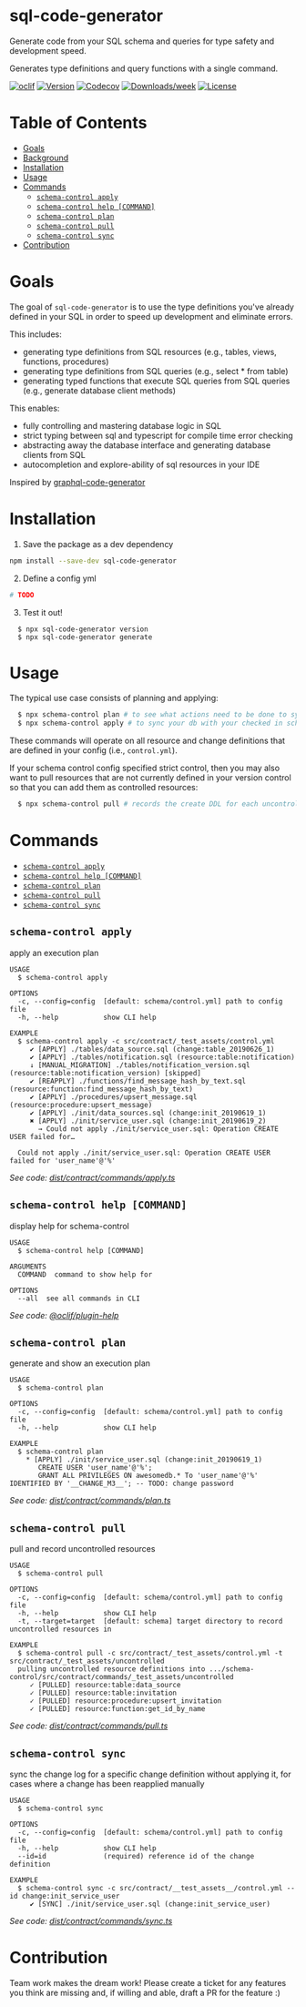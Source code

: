 sql-code-generator
==============

Generate code from your SQL schema and queries for type safety and development speed.

Generates type definitions and query functions with a single command.

[![oclif](https://img.shields.io/badge/cli-oclif-brightgreen.svg)](https://oclif.io)
[![Version](https://img.shields.io/npm/v/sql-code-generator.svg)](https://npmjs.org/package/sql-code-generator)
[![Codecov](https://codecov.io/gh/uladkasach/sql-code-generator/branch/master/graph/badge.svg)](https://codecov.io/gh/uladkasach/sql-code-generator)
[![Downloads/week](https://img.shields.io/npm/dw/sql-code-generator.svg)](https://npmjs.org/package/sql-code-generator)
[![License](https://img.shields.io/npm/l/sql-code-generator.svg)](https://github.com/uladkasach/sql-code-generator/blob/master/package.json)

# Table of Contents
<!-- toc -->
- [Goals](#goals)
- [Background](#background)
- [Installation](#installation)
- [Usage](#usage)
- [Commands](#commands)
  - [`schema-control apply`](#schema-control-apply)
  - [`schema-control help [COMMAND]`](#schema-control-help-command)
  - [`schema-control plan`](#schema-control-plan)
  - [`schema-control pull`](#schema-control-pull)
  - [`schema-control sync`](#schema-control-sync)
- [Contribution](#contribution)
<!-- tocstop -->

# Goals

The goal of `sql-code-generator` is to use the type definitions you've already defined in your SQL in order to speed up development and eliminate errors.

This includes:
- generating type definitions from SQL resources (e.g., tables, views, functions, procedures)
- generating type definitions from SQL queries (e.g., select * from table)
- generating typed functions that execute SQL queries from SQL queries (e.g., generate database client methods)

This enables:
- fully controlling and mastering database logic in SQL
- strict typing between sql and typescript for compile time error checking
- abstracting away the database interface and generating database clients from SQL
- autocompletion and explore-ability of sql resources in your IDE

Inspired by [graphql-code-generator](https://graphql-code-generator.com/)

# Installation

1. Save the package as a dev dependency
  ```sh
  npm install --save-dev sql-code-generator
  ```

2. Define a config yml
  ```yml
 # TODO
  ```

3. Test it out!
```
  $ npx sql-code-generator version
  $ npx sql-code-generator generate
```

# Usage

The typical use case consists of planning and applying:
```sh
  $ npx schema-control plan # to see what actions need to be done to sync your db
  $ npx schema-control apply # to sync your db with your checked in schema
```

These commands will operate on all resource and change definitions that are defined in your config (i.e., `control.yml`).

If your schema control config specified strict control, then you may also want to pull resources that are not currently defined in your version control so that you can add them as controlled resources:
```sh
  $ npx schema-control pull # records the create DDL for each uncontrolled resource
```

# Commands
<!-- commands -->
* [`schema-control apply`](#schema-control-apply)
* [`schema-control help [COMMAND]`](#schema-control-help-command)
* [`schema-control plan`](#schema-control-plan)
* [`schema-control pull`](#schema-control-pull)
* [`schema-control sync`](#schema-control-sync)

## `schema-control apply`

apply an execution plan

```
USAGE
  $ schema-control apply

OPTIONS
  -c, --config=config  [default: schema/control.yml] path to config file
  -h, --help           show CLI help

EXAMPLE
  $ schema-control apply -c src/contract/_test_assets/control.yml
     ✔ [APPLY] ./tables/data_source.sql (change:table_20190626_1)
     ✔ [APPLY] ./tables/notification.sql (resource:table:notification)
     ↓ [MANUAL_MIGRATION] ./tables/notification_version.sql (resource:table:notification_version) [skipped]
     ✔ [REAPPLY] ./functions/find_message_hash_by_text.sql (resource:function:find_message_hash_by_text)
     ✔ [APPLY] ./procedures/upsert_message.sql (resource:procedure:upsert_message)
     ✔ [APPLY] ./init/data_sources.sql (change:init_20190619_1)
     ✖ [APPLY] ./init/service_user.sql (change:init_20190619_2)
       → Could not apply ./init/service_user.sql: Operation CREATE USER failed for…

  Could not apply ./init/service_user.sql: Operation CREATE USER failed for 'user_name'@'%'
```

_See code: [dist/contract/commands/apply.ts](https://github.com/uladkasach/schema-control/blob/v1.1.0/dist/contract/commands/apply.ts)_

## `schema-control help [COMMAND]`

display help for schema-control

```
USAGE
  $ schema-control help [COMMAND]

ARGUMENTS
  COMMAND  command to show help for

OPTIONS
  --all  see all commands in CLI
```

_See code: [@oclif/plugin-help](https://github.com/oclif/plugin-help/blob/v2.2.0/src/commands/help.ts)_

## `schema-control plan`

generate and show an execution plan

```
USAGE
  $ schema-control plan

OPTIONS
  -c, --config=config  [default: schema/control.yml] path to config file
  -h, --help           show CLI help

EXAMPLE
  $ schema-control plan
    * [APPLY] ./init/service_user.sql (change:init_20190619_1)
       CREATE USER 'user_name'@'%';
       GRANT ALL PRIVILEGES ON awesomedb.* To 'user_name'@'%' IDENTIFIED BY '__CHANGE_M3__'; -- TODO: change password
```

_See code: [dist/contract/commands/plan.ts](https://github.com/uladkasach/schema-control/blob/v1.1.0/dist/contract/commands/plan.ts)_

## `schema-control pull`

pull and record uncontrolled resources

```
USAGE
  $ schema-control pull

OPTIONS
  -c, --config=config  [default: schema/control.yml] path to config file
  -h, --help           show CLI help
  -t, --target=target  [default: schema] target directory to record uncontrolled resources in

EXAMPLE
  $ schema-control pull -c src/contract/_test_assets/control.yml -t src/contract/_test_assets/uncontrolled
  pulling uncontrolled resource definitions into .../schema-control/src/contract/commands/_test_assets/uncontrolled
     ✓ [PULLED] resource:table:data_source
     ✓ [PULLED] resource:table:invitation
     ✓ [PULLED] resource:procedure:upsert_invitation
     ✓ [PULLED] resource:function:get_id_by_name
```

_See code: [dist/contract/commands/pull.ts](https://github.com/uladkasach/schema-control/blob/v1.1.0/dist/contract/commands/pull.ts)_

## `schema-control sync`

sync the change log for a specific change definition without applying it, for cases where a change has been reapplied manually

```
USAGE
  $ schema-control sync

OPTIONS
  -c, --config=config  [default: schema/control.yml] path to config file
  -h, --help           show CLI help
  --id=id              (required) reference id of the change definition

EXAMPLE
  $ schema-control sync -c src/contract/__test_assets__/control.yml --id change:init_service_user
     ✔ [SYNC] ./init/service_user.sql (change:init_service_user)
```

_See code: [dist/contract/commands/sync.ts](https://github.com/uladkasach/schema-control/blob/v1.1.0/dist/contract/commands/sync.ts)_
<!-- commandsstop -->


# Contribution

Team work makes the dream work! Please create a ticket for any features you think are missing and, if willing and able, draft a PR for the feature :)
